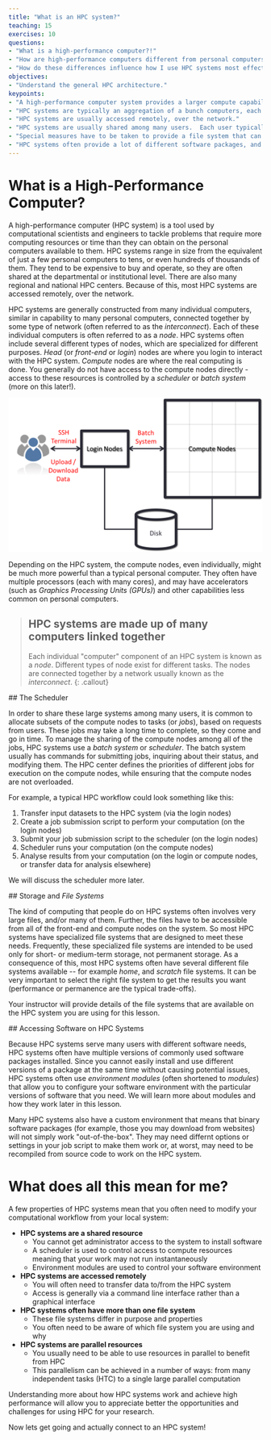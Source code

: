 ```yaml
---
title: "What is an HPC system?"
teaching: 15
exercises: 10
questions:
- "What is a high-performance computer?!"
- "How are high-performance computers different from personal computers?"
- "How do these differences influence how I use HPC systems most effectively?"
objectives:
- "Understand the general HPC architecture."
keypoints:
- "A high-performance computer system provides a larger compute capability than is possible to package in a personal computer."
- "HPC systems are typically an aggregation of a bunch computers, each one of which can look pretty similar to your personal computer."
- "HPC systems are usually accessed remotely, over the network."
- "HPC systems are usually shared among many users.  Each user typically gets a dedicated portion of the computer's resources for a period of time."
- "Special measures have to be taken to provide a file system that can keep up with an HPC system."
- "HPC systems often provide a lot of different software packages, and provide ways of selecting and configuring them to get the environment you need."
---
```


<!-- Still need to add exercises to this episode -->

# What is a High-Performance Computer?

A high-performance computer (HPC system) is a tool used by computational scientists and engineers to tackle problems that require more computing resources or time than they can obtain on the personal computers available to them. HPC systems range in size from the equivalent of just a few personal computers to tens, or even hundreds of thousands of them.  They tend to be expensive to buy and operate, so they are often shared at the departmental or institutional level.  There are also many regional and national HPC centers.  Because of this, most HPC systems are accessed remotely, over the network.

HPC systems are generally constructed from many individual computers, similar in capability to many personal computers, connected together by some type of network (often referred to as the *interconnect*).  Each of these individual computers is often referred to as a *node*. HPC systems often include several different types of nodes, which are specialized for different purposes.  *Head* (or *front-end* or *login*) nodes are where you login to interact with the HPC system.  *Compute* nodes are where the real computing is done. You generally do not have access to the compute nodes
directly - access to these resources is controlled by a *scheduler* or *batch system* (more on this later!).

![Generic HPC system structure](../fig/hpc_system_diagram.png)

Depending on the HPC system, the compute nodes, even individually, might be much more powerful than a typical personal computer.  They often have multiple processors (each with many cores), and may have accelerators (such as *Graphics Processing Units (GPUs)*) and other capabilities less common on personal computers.

> ## HPC systems are made up of many computers linked together
> Each individual "computer" component of an HPC system is known as a *node*. Different types of node exist for different tasks. The nodes are connected together by a network usually known as the *interconnect*.
{: .callout}

## The Scheduler

In order to share these large systems among many users, it is common to allocate subsets of the compute nodes to tasks (or *jobs*), based on requests from users.  These jobs may take a long time to complete, so they come and go in time. To manage the sharing of the compute nodes among all of the jobs, HPC systems use a *batch system* or *scheduler*.  The batch system usually has commands for submitting jobs, inquiring about their status, and modifying them.  The HPC center defines the priorities of different jobs for execution on the compute nodes, while ensuring that the compute nodes are not overloaded.

For example, a typical HPC workflow could look something like this:

1. Transfer input datasets to the HPC system (via the login nodes)
2. Create a job submission script to perform your computation (on the login nodes)
3. Submit your job submission script to the scheduler (on the login nodes)
4. Scheduler runs your computation (on the compute nodes)
5. Analyse results from your computation (on the login or compute nodes, or transfer data for analysis elsewhere)

We will discuss the scheduler more later.

## Storage and *File Systems*

The kind of computing that people do on HPC systems often involves very large files, and/or many of them.  Further, the files have to be accessible from all of the front-end and compute nodes on the system.  So most HPC systems have specialized file systems that are designed to meet these needs. Frequently, these specialized file systems are intended to be used only for short- or medium-term storage, not permanent storage.  As a consequence of this, most HPC systems often have several different file systems available -- for example *home*, and *scratch* file systems.  It can be very important to select the right file system to get the results you want (performance or permanence are the typical trade-offs).

Your instructor will provide details of the file systems that are available on the HPC system you are using for this lesson.

## Accessing Software on HPC Systems

Because HPC systems serve many users with different software needs, HPC systems often have multiple versions of commonly used software packages installed.  Since you cannot easily install and use different versions of a package at the same time without causing potential issues, HPC systems often use *environment modules* (often shortened to *modules*) that allow you to configure your software environment with the particular versions of software that you need. We will learn more about modules and how they work later in this lesson.

Many HPC systems also have a custom environment that means that binary software packages (for example, those you may download from websites) will not simply work "out-of-the-box". They may need differnt options or settings in your job script to make them work or, at worst, may need to be recompiled from source code to work on the HPC system.

# What does all this mean for me?

A few properties of HPC systems mean that you often need to modify your computational workflow from your local system:

* **HPC systems are a shared resource** 
  - You cannot get administrator access to the system to install software
  - A scheduler is used to control access to compute resources meaning that your work may not run instantaneously
  - Environment modules are used to control your software environment
* **HPC systems are accessed remotely**
  - You will often need to transfer data to/from the HPC system
  - Access is generally via a command line interface rather than a graphical interface
* **HPC systems often have more than one file system**
  - These file systems differ in purpose and properties
  - You often need to be aware of which file system you are using and why
* **HPC systems are parallel resources**
  - You usually need to be able to use resources in parallel to benefit from HPC
  - This parallelism can be achieved in a number of ways: from many independent tasks (HTC) to a single large parallel computation

Understanding more about how HPC systems work and achieve high performance will allow you to appreciate better the opportunities and challenges for using HPC for your research.

Now lets get going and actually connect to an HPC system!


